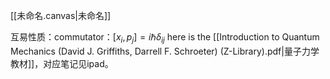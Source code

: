 [[未命名.canvas|未命名]]

互易性质：commutator：$[x_i,p_j]=i\hbar \delta_{ij}$
here is the [[Introduction to Quantum Mechanics (David J. Griffiths, Darrell F. Schroeter) (Z-Library).pdf|量子力学教材]]，对应笔记见ipad。

